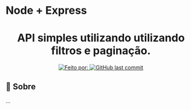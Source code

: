 # Node + Express

<h1 align="center">
  API simples utilizando utilizando filtros e paginação. 
</h1>

<p align="center">
  <a href="https://www.linkedin.com/in/gualter/">
    <img alt="Feito por: " src="https://img.shields.io/badge/Feito%20por%3A%20-Gualter%20Albino-%231158c7">
  </a>
  <a href="https://github.com/GualterAlbino/Vue/commits/master">
    <img alt="GitHub last commit" src="https://img.shields.io/github/last-commit/GualterAlbino/Node">
  </a>
</p>

## :dart: Sobre

...




